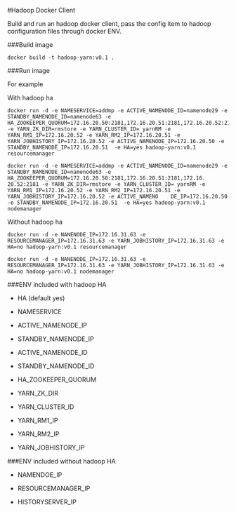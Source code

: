 #Hadoop Docker Client

Build and run an hadoop docker client, pass the config item to hadoop configuration files through docker ENV.

###Build image

```
docker build -t hadoop-yarn:v0.1 .
```

###Run image

For example

With hadoop ha

```
docker run -d -e NAMESERVICE=addmp -e ACTIVE_NAMENODE_ID=namenode29 -e STANDBY_NAMENODE_ID=namenode63 -e HA_ZOOKEEPER_QUORUM=172.16.20.50:2181,172.16.20.51:2181,172.16.20.52:2181 -e YARN_ZK_DIR=rmstore -e YARN_CLUSTER_ID= yarnRM -e YARN_RM1_IP=172.16.20.52 -e YARN_RM2_IP=172.16.20.51 -e YARN_JOBHISTORY_IP=172.16.20.52 -e ACTIVE_NAMENODE_IP=172.16.20.50 -e STANDBY_NAMENODE_IP=172.16.20.51  -e HA=yes hadoop-yarn:v0.1 resourcemanager

docker run -d -e NAMESERVICE=addmp -e ACTIVE_NAMENODE_ID=namenode29 -e STANDBY_NAMENODE_ID=namenode63 -e HA_ZOOKEEPER_QUORUM=172.16.20.50:2181,172.16.20.51:2181,172.16.    20.52:2181 -e YARN_ZK_DIR=rmstore -e YARN_CLUSTER_ID= yarnRM -e YARN_RM1_IP=172.16.20.52 -e YARN_RM2_IP=172.16.20.51 -e YARN_JOBHISTORY_IP=172.16.20.52 -e ACTIVE_NAMENO    DE_IP=172.16.20.50 -e STANDBY_NAMENODE_IP=172.16.20.51  -e HA=yes hadoop-yarn:v0.1 nodemanager
```

Without hadoop ha

```
docker run -d -e NANENODE_IP=172.16.31.63 -e RESOURCEMANAGER_IP=172.16.31.63 -e YARN_JOBHISTORY_IP=172.16.31.63 -e HA=no hadoop-yarn:v0.1 resourcemanager

docker run -d -e NANENODE_IP=172.16.31.63 -e RESOURCEMANAGER_IP=172.16.31.63 -e YARN_JOBHISTORY_IP=172.16.31.63 -e HA=no hadoop-yarn:v0.1 nodemanager
```

###ENV included with hadoop HA 

- HA (default yes)

- NAMESERVICE

- ACTIVE_NAMENODE_IP

- STANDBY_NAMENODE_IP

- ACTIVE_NAMENODE_ID

- STANDBY_NAMENODE_ID

- HA_ZOOKEEPER_QUORUM

- YARN_ZK_DIR

- YARN_CLUSTER_ID

- YARN_RM1_IP

- YARN_RM2_IP

- YARN_JOBHISTORY_IP

###ENV included without hadoop HA

- NAMENDOE_IP

- RESOURCEMANAGER_IP

- HISTORYSERVER_IP
